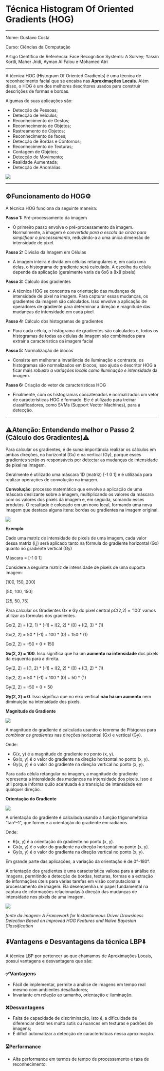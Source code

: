 # Técnica Histogram Of Oriented Gradients (HOG)

****
Nome: Gustavo Costa

Curso: Ciências da Computação

Artigo Científico de Referência: Face Recognition Systems: A Survey; Yassin Kortli, Maher Jridi, Ayman Al Falou e Mohamed Atri
****

A técnica HOG (Histogram Of Oriented Gradients) é uma técnica de reconhecimento facial que se encaixa nas **Aproximações Locais**. Além disso, o HOG é um dos melhores descritores usados para construir descrições de formas e bordas.

Algumas de suas aplicações são:
  - Detecção de Pessoas;
  - Detecção de Veículos;
  - Reconhecimento de Gestos;
  - Reconhecimento de Objetos;
  - Rastreamento de Objetos;
  - Reconhecimento de faces;
  - Detecção de Bordas e Contornos;
  - Reconhecimento de Texturas;
  - Contagem de Objetos;
  - Detecção de Movimento;
  - Realidade Aumentada;
  - Detecção de Anomalias.

<img src="https://i.ibb.co/KF65Gt0/hog.png">

****
## ⚙️Funcionamento do HOG⚙️

A técnica HOG funciona da seguinte maneira:

**Passo 1:** Pré-processamento da imagem
  - O primeiro passo envolve o pré-processamento da imagem. Normalmente, a imagem é *convertida para a escala de cinza para simplificar o processamento*, reduzindo-a a uma única dimensão de intensidade de pixel.

**Passo 2:** Divisão da Imagem em Células
  - A imagem inteira é divida em células retangulares e, em cada uma delas, o histograma de gradiente será calculado. A escolha da célula depende da aplicação (geralmente varia de 6x6 a 8x8 pixels)

**Passo 3:** Cálculo dos gradientes
  - A técnica HOG se concentra na orientação das mudanças de intensidade de pixel na imagem. Para capturar essas mudanças, os gradientes da imagem são calculados. Isso envolve a aplicação de operadores de gradiente para determinar a direção e magnitude das mudanças de intensidade em cada pixel.

**Passo 4:** Cálculo dos histogramas de gradientes
  - Para cada célula, o histograma de gradientes são calculados e, todos os histogramas de todas as células da imagem são combinados para extrair a característica da imagem facial

**Passo 5:** Normalização de blocos
  - Consiste em melhorar a invariância de iluminação e contraste, os histogramas são normalizados em blocos, isso ajuda o descritor HOG a ficar mais *robusto a variações locais como iluminação e intensidade* da imagem.

**Passo 6:** Criação do vetor de características HOG
  - Finalmente, com os histogramas concatenados e normalizados um vetor de características HOG é formado. Ele é utilizado para treinar classificadores, como SVMs (Support Vector Machines), para a detecção.

****

## ⚠️Atenção: Entendendo melhor o Passo 2 (Cálculo dos Gradientes)⚠️

Para calcular os gradientes, é de suma importância realizar os cálculos em ambas direções, na horizontal (Gx) e na vertical (Gy), porque esses gradientes serão os responsáveis por detectar as mudanças de intensidade de pixel na imagem.

Geralmente é utilizado uma máscara 1D (matriz) [-1 0 1] e é utilizada para realizar operações de convolução na imagem.

**Convolução**: processo matemático que envolve a aplicação de uma máscara deslizante sobre a imagem, multiplicando os valores da máscara com os valores dos pixels da imagem e, em seguida, somando esses produtos. O resultado é colocado em um novo local, formando uma nova imagem que destaca alguns itens: bordas ou gradientes na imagem original.

<img src="https://i.ibb.co/0mZBrLP/Captura-de-Tela-134.png">

**Exemplo**

Dado uma matriz de intensidade de pixels de uma imagem, cada valor dessa matriz (i,j) será aplicado tanto na fórmula do gradiente horizontal (Gx) quanto no gradiente vertical (Gy)

Máscara = [-1 0 1]


Considere a seguinte matriz de intensidade de pixels de uma suposta imagem:

[100, 150, 200]

[50, 100, 150]

[25, 50, 75]

Para calcular os Gradientes Gx e Gy do pixel central pC(2,2) = '100' vamos utilizar as fórmulas dos gradientes.

Gx(2, 2) = I(2, 1) * (-1) + I(2, 2) * (0) + I(2, 3) * (1)

Gx(2, 2) = 50 * (-1) + 100 * (0) + 150 * (1)

Gx(2, 2) = -50 + 0 + 150

**Gx(2, 2) = 100**. Isso significa que há um **aumento na intensidade** dos pixels da esquerda para a direita.

Gy(2, 2) = I(1, 2) * (-1) + I(2, 2) * (0) + I(3, 2) * (1)

Gy(2, 2) = 50 * (-1) + 100 * (0) + 50 * (1)

Gy(2, 2) = -50 + 0 + 50

**Gy(2, 2) = 0**. Isso significa que no eixo vertical **não há um aumento** nem diminuição na intensidade dos pixels.

**Magnitude do Gradiente**

<img src="https://i.ibb.co/31wBDff/Captura-de-Tela-137.png">

A magnitude do gradiente é calculada usando o teorema de Pitágoras para *combinar os gradientes* nas direções horizontal (Gx) e vertical (Gy).

Onde:

  - G(x, y) é a magnitude do gradiente no ponto (x, y).
  - Gx(x, y) é o valor do gradiente na direção horizontal no ponto (x, y).
  - Gy(x, y) é o valor do gradiente na direção vertical no ponto (x, y).

  Para cada célula retangular na imagem, a magnitude do gradiente representa a intensidade das mudanças na intensidade dos pixels. Isso é útil porque informa quão acentuada é a transição de intensidade em qualquer direção.

**Orientação do Gradiente**

<img src="https://i.ibb.co/y6h0SwS/Captura-de-Tela-136.png">

A orientação do gradiente é calculada usando a função trigonométrica "tan^-1", que fornece a orientação do gradiente em radianos.

Onde:

  - θ(x, y) é a orientação do gradiente no ponto (x, y).
  - Gx(x, y) é o valor do gradiente na direção horizontal no ponto (x, y).
  - Gy(x, y) é o valor do gradiente na direção vertical no ponto (x, y).

  Em grande parte das aplicações, a variação da orientação é de 0°-180°.

   A orientação dos gradientes é uma característica valiosa para a análise de imagens, permitindo a detecção de bordas, texturas, formas e a extração de informações úteis para várias tarefas em visão computacional e processamento de imagem. Ela desempenha um papel fundamental na captura de informações relacionadas à direção das mudanças de intensidade nos pixels de uma imagem.


<img src="https://i.ibb.co/H2cBzz6/hog-ex.png">

*fonte da imagem: A Framework for Instantaneous Driver Drowsiness Detection Based on Improved HOG Features and Naïve Bayesian Classification*


## ⬇️**Vantagens e Desvantagens da técnica LBP**⬇️

A técnica LBP por pertencer ao que chamamos de Aproximações Locais, possui vantagens e desvantagens que são:

### ✅**Vantagens**
- Fácil de implementar, permite a análise de imagens em tempo real mesmo com ambientes desafiadores;
- Invariante em relação ao tamanho, orientação e iluminação.

### ❌**Desvantagens**
- Falta de capacidade de discriminação, isto é, a dificuldade de diferenciar detalhes muito sutis ou nuances em texturas e padrões de imagens;
- É difícil automatizar a detecção de características nessa aproximação.

### ⌛**Performance**
- Alta performance em termos de tempo de processamento e taxa de reconhecimento.
